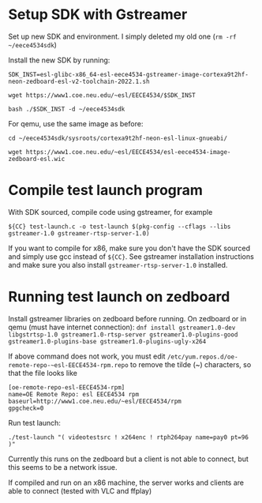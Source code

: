 # Setup SDK with Gstreamer
Set up new SDK and environment. I simply deleted my old one (`rm -rf ~/eece4534sdk`)

Install the new SDK by running:

`SDK_INST=esl-glibc-x86_64-esl-eece4534-gstreamer-image-cortexa9t2hf-neon-zedboard-esl-v2-toolchain-2022.1.sh`

`wget https://www1.coe.neu.edu/~esl/EECE4534/$SDK_INST`

`bash ./$SDK_INST -d ~/eece4534sdk`

For qemu, use the same image as before:

`cd ~/eece4534sdk/sysroots/cortexa9t2hf-neon-esl-linux-gnueabi/`

`wget https://www1.coe.neu.edu/~esl/EECE4534/esl-eece4534-image-zedboard-esl.wic`

# Compile test launch program

With SDK sourced, compile code using gstreamer, for example

`${CC} test-launch.c -o test-launch $(pkg-config --cflags --libs gstreamer-1.0 gstreamer-rtsp-server-1.0)`

If you want to compile for x86, make sure you don't have the SDK sourced and simply use gcc instead of `${CC}`. See gstreamer
installation instructions and make sure you also install `gstreamer-rtsp-server-1.0` installed.

# Running test launch on zedboard

Install gstreamer libraries on zedboard before running. On zedboard or in qemu (must have internet connection):
`dnf install gstreamer1.0-dev libgstrtsp-1.0 gstreamer1.0-rtsp-server gstreamer1.0-plugins-good gstreamer1.0-plugins-base gstreamer1.0-plugins-ugly-x264`

If above command does not work, you must edit `/etc/yum.repos.d/oe-remote-repo-~esl-EECE4534-rpm.repo`
to remove the tilde (~) characters, so that the file looks like
```
[oe-remote-repo-esl-EECE4534-rpm]
name=OE Remote Repo: esl EECE4534 rpm
baseurl=http://www1.coe.neu.edu/~esl/EECE4534/rpm
gpgcheck=0
```

Run test launch:

`./test-launch "( videotestsrc ! x264enc ! rtph264pay name=pay0 pt=96 )"`

Currently this runs on the zedboard but a client is not able to connect, but this seems to be a network issue.

If compiled and run on an x86 machine, the server works and clients are able to connect (tested with VLC and ffplay)

